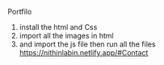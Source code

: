 Portfilo 
1. install the html and Css
2. import all the images in html
3. and import the js file then run all the files
https://nithinlabin.netlify.app/#Contact
